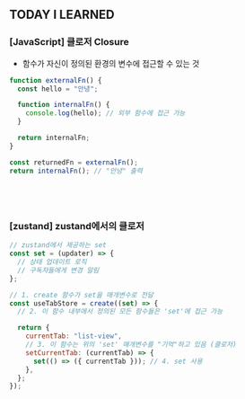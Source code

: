 ## TODAY I LEARNED

### [JavaScript] 클로저 Closure

- 함수가 자신이 정의된 환경의 변수에 접근할 수 있는 것

```js
function externalFn() {
  const hello = "안녕";

  function internalFn() {
    console.log(hello); // 외부 함수에 접근 가능
  }

  return internalFn;
}

const returnedFn = externalFn();
return internalFn(); // "안녕" 출력
```

## <br />

### [zustand] zustand에서의 클로저

```js
// zustand에서 제공하는 set
const set = (updater) => {
  // 상태 업데이트 로직
  // 구독자들에게 변경 알림
};

// 1. create 함수가 set을 매개변수로 전달
const useTabStore = create((set) => {
  // 2. 이 함수 내부에서 정의된 모든 함수들은 'set'에 접근 가능

  return {
    currentTab: "list-view",
    // 3. 이 함수는 위의 'set' 매개변수를 "기억"하고 있음 (클로저)
    setCurrentTab: (currentTab) => {
      set(() => ({ currentTab })); // 4. set 사용
    },
  };
});
```
